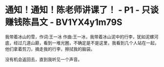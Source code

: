 # 通知！通知！陈老师讲课了！ - P1 - 只谈赚钱陈昌文 - BV1YX4y1m79S

我带着冰山的雪，作词:王一冰 作曲:王一冰，我带着冰山泥中的行李，犹如泥螺河底，经过几道山巅，看到一堆光圈，不确定是不是这里，我看到几个人站在一起，他们拿着剪刀，摘走我的行李，擦拭我的脑袋。

没有机会返回去，直到我听见一个声音。